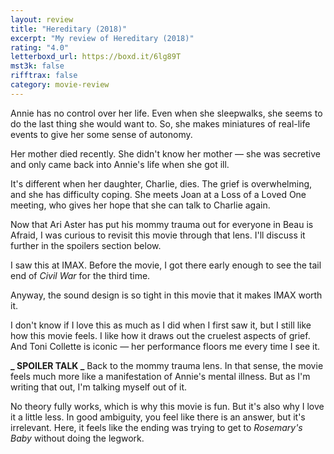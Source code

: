 ```yaml
---
layout: review
title: "Hereditary (2018)"
excerpt: "My review of Hereditary (2018)"
rating: "4.0"
letterboxd_url: https://boxd.it/6lg89T
mst3k: false
rifftrax: false
category: movie-review
---
```


Annie has no control over her life. Even when she sleepwalks, she seems to do the last thing she would want to. So, she makes miniatures of real-life events to give her some sense of autonomy.

Her mother died recently. She didn't know her mother — she was secretive and only came back into Annie's life when she got ill.

It's different when her daughter, Charlie, dies. The grief is overwhelming, and she has difficulty coping. She meets Joan at a Loss of a Loved One meeting, who gives her hope that she can talk to Charlie again.

Now that Ari Aster has put his mommy trauma out for everyone in Beau is Afraid, I was curious to revisit this movie through that lens. I'll discuss it further in the spoilers section below.

I saw this at IMAX. Before the movie, I got there early enough to see the tail end of <i>Civil War</i> for the third time.

Anyway, the sound design is so tight in this movie that it makes IMAX worth it.

I don't know if I love this as much as I did when I first saw it, but I still like how this movie feels. I like how it draws out the cruelest aspects of grief. And Toni Collette is iconic — her performance floors me every time I see it.

<b>**_ SPOILER TALK _**</b>
Back to the mommy trauma lens. In that sense, the movie feels much more like a manifestation of Annie's mental illness. But as I'm writing that out, I'm talking myself out of it.

No theory fully works, which is why this movie is fun. But it's also why I love it a little less. In good ambiguity, you feel like there is an answer, but it's irrelevant. Here, it feels like the ending was trying to get to <i>Rosemary's Baby</i> without doing the legwork.

